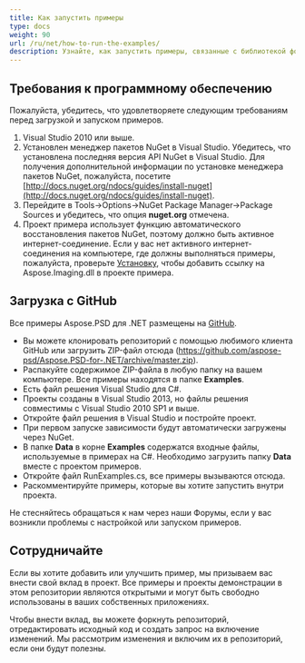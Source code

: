 ```yaml
---
title: Как запустить примеры
type: docs
weight: 90
url: /ru/net/how-to-run-the-examples/
description: Узнайте, как запустить примеры, связанные с библиотекой формата файла PSD, размещенными на GitHub.
---
```


## **Требования к программному обеспечению**
Пожалуйста, убедитесь, что удовлетворяете следующим требованиям перед загрузкой и запуском примеров.

1. Visual Studio 2010 или выше.
1. Установлен менеджер пакетов NuGet в Visual Studio. Убедитесь, что установлена последняя версия API NuGet в Visual Studio. Для получения дополнительной информации по установке менеджера пакетов NuGet, пожалуйста, посетите [http://docs.nuget.org/ndocs/guides/install-nuget](http://docs.nuget.org/ndocs/guides/install-nuget).
1. Перейдите в Tools->Options->NuGet Package Manager->Package Sources и убедитесь, что опция **nuget.org** отмечена.
1. Проект примера использует функцию автоматического восстановления пакетов NuGet, поэтому должно быть активное интернет-соединение. Если у вас нет активного интернет-соединения на компьютере, где должны выполняться примеры, пожалуйста, проверьте [Установку](/psd/ru/net/installation/), чтобы добавить ссылку на Aspose.Imaging.dll в проекте примера.

## **Загрузка с GitHub**
Все примеры Aspose.PSD для .NET размещены на [GitHub](https://github.com/aspose-psd/Aspose.PSD-for-.NET).

- Вы можете клонировать репозиторий с помощью любимого клиента GitHub или загрузить ZIP-файл отсюда (https://github.com/aspose-psd/Aspose.PSD-for-.NET/archive/master.zip).
- Распакуйте содержимое ZIP-файла в любую папку на вашем компьютере. Все примеры находятся в папке **Examples**.
- Есть файл решения Visual Studio для C#.
- Проекты созданы в Visual Studio 2013, но файлы решения совместимы с Visual Studio 2010 SP1 и выше.
- Откройте файл решения в Visual Studio и постройте проект.
- При первом запуске зависимости будут автоматически загружены через NuGet.
- В папке **Data** в корне **Examples** содержатся входные файлы, используемые в примерах на C#. Необходимо загрузить папку **Data** вместе с проектом примеров.
- Откройте файл RunExamples.cs, все примеры вызываются отсюда.
- Раскомментируйте примеры, которые вы хотите запустить внутри проекта.

Не стесняйтесь обращаться к нам через наши Форумы, если у вас возникли проблемы с настройкой или запуском примеров.

## **Сотрудничайте**
Если вы хотите добавить или улучшить пример, мы призываем вас внести свой вклад в проект. Все примеры и проекты демонстрации в этом репозитории являются открытыми и могут быть свободно использованы в ваших собственных приложениях.

Чтобы внести вклад, вы можете форкнуть репозиторий, отредактировать исходный код и создать запрос на включение изменений. Мы рассмотрим изменения и включим их в репозиторий, если они будут полезны.
